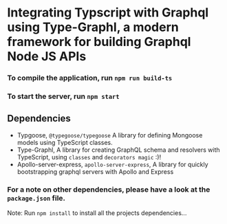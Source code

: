 # Integrating Typscript with Graphql using Type-Graphl, a modern framework for building Graphql Node JS APIs

### To compile the application, run `npm run build-ts`

### To start the server, run `npm start`

## Dependencies

 - Typgoose, `@typegoose/typegoose`  A library for defining Mongoose models using TypeScript classes.
 - Type-Graphl, A library for creating GraphQL schema and resolvers with TypeScript, using `classes` and `decorators magic` :)!
 - Apollo-server-express, `apollo-server-express`, A library for quickly bootstrapping graphql servers with Apollo and Express
  

  ### For a note on other dependencies, please have a look at the `package.json` file. 


  Note: Run `npm install` to install all the projects dependencies...